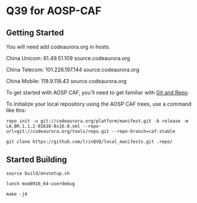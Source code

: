 Q39 for AOSP-CAF
===========

Getting Started
---------------

You will need add codeaurora.org in hosts.

China Unicom: 61.49.51.109	source.codeaurora.org

China Telecom: 101.226.197.144	source.codeaurora.org

China Mobile: 119.9.118.43	source.codeaurora.org

To get started with AOSP CAF, you'll need to get
familiar with [Git and Repo](http://source.android.com/source/using-repo.html).

To initialize your local repository using the AOSP CAF trees, use a command like this:

	repo init -u git://codeaurora.org/platform/manifest.git -b release -m LA.BR.1.1.2-01610-8x16.0.xml --repo-url=git://codeaurora.org/tools/repo.git --repo-branch=caf-stable

	git clone https://github.com/lrinQVQ/local_manifests.git .repo/

Started Building
---------------

	source build/envsetup.sh

	lunch msm8916_64-userdebug

	make -j4
